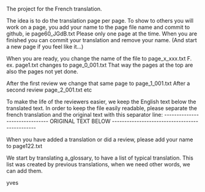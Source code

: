 The project for the French translation.

The idea is to do the translation page per page.
To show to others you will work on a page, you add your name to the page file name and commit to github, ie page60_JGdB.txt
Please only one page at the time. When you are finished you can commit your translation and remove your name.
(And start a new page if you feel like it...)

When you are ready, you change the name of the file to page_x_xxx.txt
F. ex. page1.txt changes to page_0_001.txt
That way the pages at the top are also the pages not yet done.

After the first review we change that same page to page_1_001.txt
After a second review page_2_001.txt
etc

To make the life of the reviewers easier, we keep the English text below the translated text. In order to keep the file easily readable, please separate the french translation and the original text with this separator line:
------------------------------- ORIGINAL TEXT BELOW -----------------------------------------------

When you have added a translation or did a review, please add your name to page122.txt

We start by translating a_glossary, to have a list of typical translation.
This list was created by previous translations, when we need other words, we can add them.



yves

